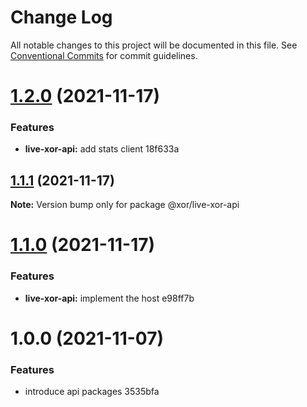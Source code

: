 # Change Log

All notable changes to this project will be documented in this file.
See [Conventional Commits](https://conventionalcommits.org) for commit guidelines.

# [1.2.0](/compare/@xor/live-xor-api@1.1.1...@xor/live-xor-api@1.2.0) (2021-11-17)


### Features

* **live-xor-api:** add stats client 18f633a





## [1.1.1](/compare/@xor/live-xor-api@1.1.0...@xor/live-xor-api@1.1.1) (2021-11-17)

**Note:** Version bump only for package @xor/live-xor-api





# [1.1.0](/compare/@xor/live-xor-api@1.0.0...@xor/live-xor-api@1.1.0) (2021-11-17)


### Features

* **live-xor-api:** implement the host e98ff7b





# 1.0.0 (2021-11-07)


### Features

* introduce api packages 3535bfa
